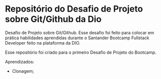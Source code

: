 # Repositório do Desafio de Projeto sobre Git/Github da Dio
Desafio de Projeto sobre Git/Github.
Esse desafio foi feito para colocar em prática habilidades aprendidas durante o Santander Bootcamp Fullstack Developer feito na plataforma da DIO.

Esse repositório foi criado para o primeiro Desafio de Projeto do Bootcamp.

Aprendizados:

- Clonagem;
